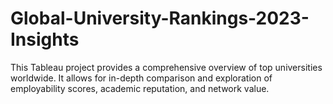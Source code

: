 # Global-University-Rankings-2023-Insights
This Tableau project provides a comprehensive overview of top universities worldwide. It allows for in-depth comparison and exploration of employability scores, academic reputation, and network value.

